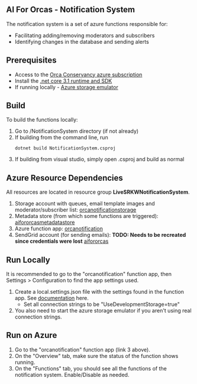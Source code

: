 ## AI For Orcas - Notification System

The notification system is a set of azure functions responsible for:
- Facilitating adding/removing moderators and subscribers
- Identifying changes in the database and sending alerts

## Prerequisites

- Access to the [Orca Conservancy azure subscription](https://portal.azure.com/#@b8a2e287-987e-47a2-8253-26017d3bef2c/resource/subscriptions/9ffa543e-3596-43aa-b82c-8f41dfbf03cc/resourceGroups)
- Install the [.net core 3.1 runtime and SDK](https://dotnet.microsoft.com/download/dotnet-core/3.1)
- If running locally - [Azure storage emulator](https://docs.microsoft.com/en-us/azure/storage/common/storage-use-emulator)

## Build 
To build the functions locally:

1. Go to /NotificationSystem directory (if not already)
2. If building from the command line, run 
    ```
    dotnet build NotificationSystem.csproj
    ```
3. If building from visual studio, simply open .csproj and build as normal

## Azure Resource Dependencies
All resources are located in resource group **LiveSRKWNotificationSystem**.

1. Storage account with queues, email template images and moderator/subscriber list: [orcanotificationstorage](https://portal.azure.com/#@b8a2e287-987e-47a2-8253-26017d3bef2c/resource/subscriptions/9ffa543e-3596-43aa-b82c-8f41dfbf03cc/resourceGroups/LiveSRKWNotificationSystem/providers/Microsoft.Storage/storageAccounts/orcanotificationstorage/overview)
2. Metadata store (from which some functions are triggered): [aifororcasmetadatastore](https://portal.azure.com/#@b8a2e287-987e-47a2-8253-26017d3bef2c/resource/subscriptions/9ffa543e-3596-43aa-b82c-8f41dfbf03cc/resourceGroups/LiveSRKWNotificationSystem/providers/Microsoft.DocumentDb/databaseAccounts/aifororcasmetadatastore/overview)
3. Azure function app: [orcanotification](https://portal.azure.com/#@b8a2e287-987e-47a2-8253-26017d3bef2c/resource/subscriptions/9ffa543e-3596-43aa-b82c-8f41dfbf03cc/resourceGroups/LiveSRKWNotificationSystem/providers/Microsoft.Web/sites/orcanotification/appServices)
4. SendGrid account (for sending emails): **TODO: Needs to be recreated since credentials were lost** [aifororcas](https://portal.azure.com/#@b8a2e287-987e-47a2-8253-26017d3bef2c/resource/subscriptions/9ffa543e-3596-43aa-b82c-8f41dfbf03cc/resourceGroups/LiveSRKWNotificationSystem/providers/Sendgrid.Email/accounts/aifororcas/overview)

## Run Locally
It is recommended to go to the "orcanotification" function app, then Settings > Configuration to find the app settings used. 

1. Create a local.settings.json file with the settings found in the function app. See [documentation](https://docs.microsoft.com/en-us/azure/azure-functions/functions-run-local?tabs=windows%2Ccsharp%2Cbash#local-settings-file) here.
    - Set all connection strings to be "UseDevelopmentStorage=true"
2. You also need to start the azure storage emulator if you aren't using real connection strings. 

## Run on Azure

1. Go to the "orcanotification" function app (link 3 above). 
2. On the "Overview" tab, make sure the status of the function shows running.
3. On the "Functions" tab, you should see all the functions of the notification system. Enable/Disable as needed. 